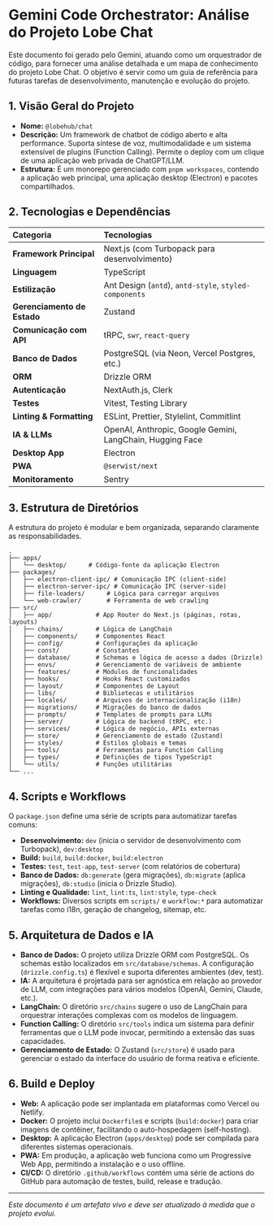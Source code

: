 # Gemini Code Orchestrator: Análise do Projeto Lobe Chat

Este documento foi gerado pelo Gemini, atuando como um orquestrador de código, para fornecer uma análise detalhada e um mapa de conhecimento do projeto Lobe Chat. O objetivo é servir como um guia de referência para futuras tarefas de desenvolvimento, manutenção e evolução do projeto.

## 1. Visão Geral do Projeto

- **Nome:** `@lobehub/chat`
- **Descrição:** Um framework de chatbot de código aberto e alta performance. Suporta síntese de voz, multimodalidade e um sistema extensível de plugins (Function Calling). Permite o deploy com um clique de uma aplicação web privada de ChatGPT/LLM.
- **Estrutura:** É um monorepo gerenciado com `pnpm workspaces`, contendo a aplicação web principal, uma aplicação desktop (Electron) e pacotes compartilhados.

## 2. Tecnologias e Dependências

| Categoria | Tecnologias |
| :--- | :--- |
| **Framework Principal** | Next.js (com Turbopack para desenvolvimento) |
| **Linguagem** | TypeScript |
| **Estilização** | Ant Design (`antd`), `antd-style`, `styled-components` |
| **Gerenciamento de Estado**| Zustand |
| **Comunicação com API** | tRPC, `swr`, `react-query` |
| **Banco de Dados** | PostgreSQL (via Neon, Vercel Postgres, etc.) |
| **ORM** | Drizzle ORM |
| **Autenticação** | NextAuth.js, Clerk |
| **Testes** | Vitest, Testing Library |
| **Linting & Formatting** | ESLint, Prettier, Stylelint, Commitlint |
| **IA & LLMs** | OpenAI, Anthropic, Google Gemini, LangChain, Hugging Face |
| **Desktop App** | Electron |
| **PWA** | `@serwist/next` |
| **Monitoramento** | Sentry |

## 3. Estrutura de Diretórios

A estrutura do projeto é modular e bem organizada, separando claramente as responsabilidades.

```
.
├── apps/
│   └── desktop/      # Código-fonte da aplicação Electron
├── packages/
│   ├── electron-client-ipc/ # Comunicação IPC (client-side)
│   ├── electron-server-ipc/ # Comunicação IPC (server-side)
│   ├── file-loaders/      # Lógica para carregar arquivos
│   └── web-crawler/       # Ferramenta de web crawling
├── src/
│   ├── app/            # App Router do Next.js (páginas, rotas, layouts)
│   ├── chains/         # Lógica de LangChain
│   ├── components/     # Componentes React
│   ├── config/         # Configurações da aplicação
│   ├── const/          # Constantes
│   ├── database/       # Schemas e lógica de acesso a dados (Drizzle)
│   ├── envs/           # Gerenciamento de variáveis de ambiente
│   ├── features/       # Módulos de funcionalidades
│   ├── hooks/          # Hooks React customizados
│   ├── layout/         # Componentes de Layout
│   ├── libs/           # Bibliotecas e utilitários
│   ├── locales/        # Arquivos de internacionalização (i18n)
│   ├── migrations/     # Migrações do banco de dados
│   ├── prompts/        # Templates de prompts para LLMs
│   ├── server/         # Lógica de backend (tRPC, etc.)
│   ├── services/       # Lógica de negócio, APIs externas
│   ├── store/          # Gerenciamento de estado (Zustand)
│   ├── styles/         # Estilos globais e temas
│   ├── tools/          # Ferramentas para Function Calling
│   ├── types/          # Definições de tipos TypeScript
│   └── utils/          # Funções utilitárias
└── ...
```

## 4. Scripts e Workflows

O `package.json` define uma série de scripts para automatizar tarefas comuns:

-   **Desenvolvimento:** `dev` (inicia o servidor de desenvolvimento com Turbopack), `dev:desktop`
-   **Build:** `build`, `build:docker`, `build:electron`
-   **Testes:** `test`, `test-app`, `test-server` (com relatórios de cobertura)
-   **Banco de Dados:** `db:generate` (gera migrações), `db:migrate` (aplica migrações), `db:studio` (inicia o Drizzle Studio).
-   **Linting e Qualidade:** `lint`, `lint:ts`, `lint:style`, `type-check`
-   **Workflows:** Diversos scripts em `scripts/` e `workflow:*` para automatizar tarefas como i18n, geração de changelog, sitemap, etc.

## 5. Arquitetura de Dados e IA

-   **Banco de Dados:** O projeto utiliza Drizzle ORM com PostgreSQL. Os schemas estão localizados em `src/database/schemas`. A configuração (`drizzle.config.ts`) é flexível e suporta diferentes ambientes (dev, test).
-   **IA:** A arquitetura é projetada para ser agnóstica em relação ao provedor de LLM, com integrações para vários modelos (OpenAI, Gemini, Claude, etc.).
-   **LangChain:** O diretório `src/chains` sugere o uso de LangChain para orquestrar interações complexas com os modelos de linguagem.
-   **Function Calling:** O diretório `src/tools` indica um sistema para definir ferramentas que o LLM pode invocar, permitindo a extensão das suas capacidades.
-   **Gerenciamento de Estado:** O Zustand (`src/store`) é usado para gerenciar o estado da interface do usuário de forma reativa e eficiente.

## 6. Build e Deploy

-   **Web:** A aplicação pode ser implantada em plataformas como Vercel ou Netlify.
-   **Docker:** O projeto inclui `Dockerfile`s e scripts (`build:docker`) para criar imagens de contêiner, facilitando o auto-hospedagem (self-hosting).
-   **Desktop:** A aplicação Electron (`apps/desktop`) pode ser compilada para diferentes sistemas operacionais.
-   **PWA:** Em produção, a aplicação web funciona como um Progressive Web App, permitindo a instalação e o uso offline.
-   **CI/CD:** O diretório `.github/workflows` contém uma série de actions do GitHub para automação de testes, build, release e tradução.

---
*Este documento é um artefato vivo e deve ser atualizado à medida que o projeto evolui.*

